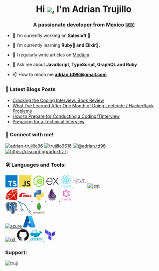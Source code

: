 <h1 align="center">Hi <img src="https://media.giphy.com/media/hvRJCLFzcasrR4ia7z/giphy.gif" width="25px">, I'm Adrian Trujillo</h1>
<h3 align="center">A passionate developer from Mexico 🇲🇽</h3>

-   🔭 I’m currently working on **Salesloft** 💚

-   🌱 I’m currently learning **Ruby💎 and Elixir🧪.**

-   📝 I regularly write articles on [Medium](https://medium.com/@adrian.td96)

-   💬 Ask me about **JavaScript, TypeScript, GraphQL and Ruby**

-   📫 How to reach me **adrian.td96@gmail.com**

### 📕 Latest Blogs Posts

<!-- BLOG-POST-LIST:START -->
- [Cracking the Coding Interview: Book Review](https://medium.com/@adrian.td96/cracking-the-coding-interview-book-review-1a9f67df9d68?source=rss-224bb12b307b------2)
- [What I’ve Learned After One Month of Doing Leetcode / HackerRank Problems](https://medium.com/@adrian.td96/what-ive-learned-after-one-month-of-doing-leetcode-hackerrank-problems-104a21259e16?source=rss-224bb12b307b------2)
- [How to Prepare for Conducting a Coding/TInterview](https://medium.com/@adrian.td96/how-to-prepare-for-conducting-a-coding-tinterview-13cb734eccda?source=rss-224bb12b307b------2)
- [Preparing for a Technical Interview](https://medium.com/@adrian.td96/preparing-for-a-technical-interview-8e73fd51347a?source=rss-224bb12b307b------2)
<!-- BLOG-POST-LIST:END -->

<h3 align="left">🔗 Connect with me!</h3>
<p align="left">
<a href="https://linkedin.com/in/adrian-trujillo96" target="blank"><img align="center" src="https://raw.githubusercontent.com/rahuldkjain/github-profile-readme-generator/master/src/images/icons/Social/linked-in-alt.svg" alt="adrian-trujillo96" height="30" width="40" /></a>
<a href="https://instagram.com/trujillo9616" target="blank"><img align="center" src="https://raw.githubusercontent.com/rahuldkjain/github-profile-readme-generator/master/src/images/icons/Social/instagram.svg" alt="trujillo9616" height="30" width="40" /></a>
<a href="https://medium.com/@adrian.td96" target="blank"><img align="center" src="https://raw.githubusercontent.com/rahuldkjain/github-profile-readme-generator/master/src/images/icons/Social/medium.svg" alt="@adrian.td96" height="30" width="40" /></a>
<a href="https://discord.gg/https://discord.gg/qdpkhzTj" target="blank"><img align="center" src="https://raw.githubusercontent.com/rahuldkjain/github-profile-readme-generator/master/src/images/icons/Social/discord.svg" alt="https://discord.gg/qdpkhzTj" height="30" width="40" /></a>
</p>

<h3 align="left">🛠️ Languages and Tools:</h3>
<p align="left">
  <!-- TS & JS -->
  <div>
    <a href="https://www.typescriptlang.org/docs/" target="_blank" rel="noreferrer">
      <img src="https://raw.githubusercontent.com/devicons/devicon/master/icons/typescript/typescript-original.svg" alt="typescript logo" width="40" height="40"/> 
    </a>
    <a href="https://developer.mozilla.org/en-US/docs/Web/JavaScript" target="_blank" rel="noreferrer">
      <img src="https://raw.githubusercontent.com/devicons/devicon/master/icons/javascript/javascript-original.svg" alt="javascript logo" width="40" height="40"/> 
    </a>
    <a href="https://nodejs.org/en" target="_blank" rel="noreferrer">
      <img src="https://raw.githubusercontent.com/devicons/devicon/master/icons/nodejs/nodejs-original.svg" alt="react logo" width="40" height="40"/>
    </a>
    <a href="http://expressjs.com/" target="_blank" rel="noreferrer">
      <img src="https://raw.githubusercontent.com/devicons/devicon/master/icons/express/express-original.svg" alt="nodejs logo" width="40" height="40"/>
    </a>
    <a href="https://reactjs.org/" target="_blank" rel="noreferrer">
      <img src="https://raw.githubusercontent.com/devicons/devicon/master/icons/react/react-original-wordmark.svg" alt="react logo" width="40" height="40"/>
    </a>
    <a href="https://nextjs.org/" target="_blank" rel="noreferrer">
      <img src="https://raw.githubusercontent.com/devicons/devicon/master/icons/nextjs/nextjs-original-wordmark.svg" alt="jest" width="40" height="40"/>
    </a>
    <a href="https://jestjs.io" target="_blank" rel="noreferrer">
      <img src="https://www.vectorlogo.zone/logos/jestjsio/jestjsio-icon.svg" alt="jest" width="40" height="40"/>
    </a>
  </div>

  <!-- SECONDARY -->
  <div>
    <a href="https://www.ruby-lang.org/en/documentation/" target="_blank" rel="noreferrer">
      <img src="https://raw.githubusercontent.com/devicons/devicon/master/icons/ruby/ruby-plain.svg" alt="ruby logo" width="40" height="40"/>
    </a>
     <a href="https://rubyonrails.org/" target="_blank" rel="noreferrer">
      <img src="https://raw.githubusercontent.com/devicons/devicon/master/icons/rails/rails-plain-wordmark.svg" alt="rails logo" width="40" height="40"/>
    </a>
    <a href="https://www.python.org" target="_blank" rel="noreferrer">
      <img src="https://raw.githubusercontent.com/devicons/devicon/master/icons/python/python-original.svg" alt="python logo" width="40" height="40"/>
    </a>
    <a href="https://elixir-lang.org/docs.html" target="_blank" rel="noreferrer">
      <img src="https://raw.githubusercontent.com/devicons/devicon/master/icons/elixir/elixir-original.svg" alt="elixir logo" width="40" height="40"/>
    </a>
    <a href="https://graphql.org/" target="_blank" rel="noreferrer">
      <img src="https://raw.githubusercontent.com/devicons/devicon/master/icons/graphql/graphql-plain-wordmark.svg" alt="elixir logo" width="40" height="40"/>
    </a>
  </div>
  
  <!-- DB -->
  <div>
    <a href="https://www.postgresql.org/" target="_blank" rel="noreferrer">
      <img src="https://raw.githubusercontent.com/devicons/devicon/master/icons/postgresql/postgresql-original.svg" alt="rails logo" width="40" height="40"/>
    </a>
    <a href="https://www.mysql.com/" target="_blank" rel="noreferrer">
      <img src="https://raw.githubusercontent.com/devicons/devicon/master/icons/mysql/mysql-original.svg" alt="rails logo" width="40" height="40"/>
    </a>
    <a href="https://www.mongodb.com/" target="_blank" rel="noreferrer">
      <img src="https://raw.githubusercontent.com/devicons/devicon/master/icons/mongodb/mongodb-original-wordmark.svg" alt="rails logo" width="40" height="40"/>
    </a>
  </div>

  <!-- CLOUD -->
  <div>
    <a href="https://aws.amazon.com/?nc1=h_ls" target="_blank" rel="noreferrer">
      <img src="https://static-00.iconduck.com/assets.00/aws-icon-2048x2048-274bm1xi.png" alt="azure" width="40" height="40"/>
    </a>
    <a href="https://azure.microsoft.com/en-in/" target="_blank" rel="noreferrer">
      <img src="https://raw.githubusercontent.com/devicons/devicon/master/icons/azure/azure-original.svg" alt="azure" width="40" height="40"/>
    </a>
  </div>
  
  <!-- TOOLS -->
  <div>
    <a href="https://git-scm.com/" target="_blank" rel="noreferrer">
      <img src="https://www.vectorlogo.zone/logos/git-scm/git-scm-icon.svg" alt="git" width="40" height="40"/>
    </a>
    <a href="https://github.com/" target="_blank" rel="noreferrer">
      <img src="https://raw.githubusercontent.com/devicons/devicon/master/icons/github/github-original.svg" alt="git" width="40" height="40"/>
    </a>
    <a href="https://www.docker.com/" target="_blank" rel="noreferrer">
      <img src="https://raw.githubusercontent.com/devicons/devicon/master/icons/docker/docker-plain-wordmark.svg" alt="git" width="40" height="40"/>
    </a>
    <a href="https://www.terraform.io/" target="_blank" rel="noreferrer">
      <img src="https://raw.githubusercontent.com/devicons/devicon/master/icons/terraform/terraform-original.svg" alt="git" width="40" height="40"/>
    </a>
  </div>
</p>

<h3 align="left">Support:</h3>
<p><a href="https://www.buymeacoffee.com/truji"> <img align="left" src="https://cdn.buymeacoffee.com/buttons/v2/default-yellow.png" height="50" width="210" alt="truji" /></a></p><br><br>
